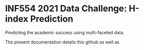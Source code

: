 # INF554 2021 Data Challenge: H-index Prediction

Predicting the academic success using multi-faceted data.

The present documentation details this github as well as 